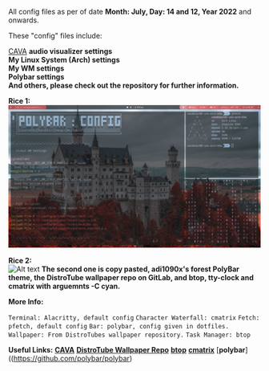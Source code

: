 All config files as per of date **Month: July, Day: 14 and 12, Year 2022** and onwards.

These "config" files include:

[CAVA](https://aur.archlinux.org/packages/cava) **audio visualizer settings**\
**My Linux System (Arch) settings**\
**My WM settings**\
**Polybar settings**\
**And others, please check out the repository for further information.**

**Rice 1:**\
![Alt text](https://github.com/RazoBlast/ConfigFiles/blob/main/Rice-GitHub-1.png "a title")

**Rice 2:**\
![Alt text](https://user-images.githubusercontent.com/100123401/178525884-1bce8da8-dee6-4738-9926-a1413d30d71d.png "a title")
**The second one is copy pasted, adi1090x's forest PolyBar theme, the DistroTube wallpaper repo on GitLab, and btop, tty-clock and cmatrix with arguemnts -C cyan.**

**More Info:**

`Terminal: Alacritty, default config`
`Character Waterfall: cmatrix`
`Fetch: pfetch, default config`
`Bar: polybar, config given in dotfiles.`
`Wallpaper: From DistroTubes wallpaper repository.`
`Task Manager: btop`

**Useful Links:**
[**CAVA**](https://aur.archlinux.org/packages/cava)
[**DistroTube Wallpaper Repo**](https://gitlab.com/dwt1/wallpapers/)
[**btop**](https://aur.archlinux.org/packages/pfetch)
[**cmatrix**](https://aur.archlinux.org/packages/cmatrix)
[**polybar**]((https://github.com/polybar/polybar)
